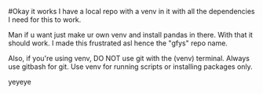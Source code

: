 #Okay it works
I have a local repo with a venv in it with all the dependencies I need for this to work.

Man if u want just make ur own venv and install pandas in there. With that it should work. I made this frustrated asl hence the "gfys" repo name.

Also, if you're using venv, DO NOT use git with the (venv) terminal. Always use gitbash for git. Use venv for running scripts or installing packages only.

yeyeye

